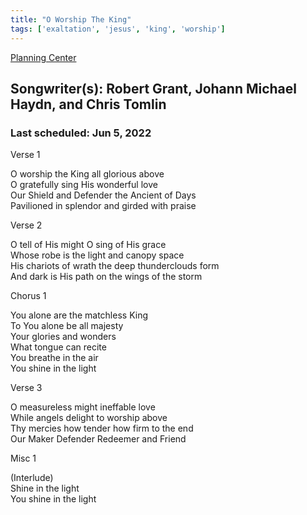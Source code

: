 ```yaml
---
title: "O Worship The King"
tags: ['exaltation', 'jesus', 'king', 'worship']
---
```


[Planning Center](https://services.planningcenteronline.com/songs/12291738)

## Songwriter(s): Robert Grant, Johann Michael Haydn, and Chris Tomlin
### Last scheduled: Jun 5, 2022          

Verse 1  
  
O worship the King all glorious above  
O gratefully sing His wonderful love  
Our Shield and Defender the Ancient of Days  
Pavilioned in splendor and girded with praise  
  
Verse 2  
  
O tell of His might O sing of His grace  
Whose robe is the light and canopy space  
His chariots of wrath the deep thunderclouds form  
And dark is His path on the wings of the storm  
  
Chorus 1  
  
You alone are the matchless King  
To You alone be all majesty  
Your glories and wonders  
What tongue can recite  
You breathe in the air  
You shine in the light  
  
Verse 3  
  
O measureless might ineffable love  
While angels delight to worship above  
Thy mercies how tender how firm to the end  
Our Maker Defender Redeemer and Friend  
  
Misc 1  
  
(Interlude)  
Shine in the light  
You shine in the light
